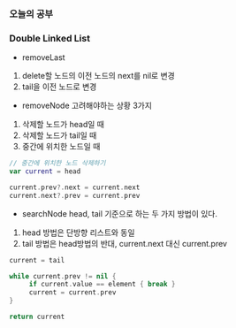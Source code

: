 ### 오늘의 공부

### Double Linked List
- removeLast
1. delete할 노드의 이전 노드의 next를 nil로 변경
2. tail을 이전 노드로 변경

- removeNode 
고려해야하는 상황 3가지
1. 삭제할 노드가 head일 때
2. 삭제할 노드가 tail일 때
3. 중간에 위치한 노드일 때

```swift
// 중간에 위치한 노드 삭제하기
var current = head

current.prev?.next = current.next
current.next?.prev = current.prev
```

- searchNode head, tail 기준으로 하는 두 가지 방법이 있다.
1. head 방법은 단방향 리스트와 동일
2. tail 방법은 head방법의 반대, current.next 대신 current.prev
```swift
current = tail

while current.prev != nil {
     if current.value == element { break }
     current = current.prev
}

return current
```

